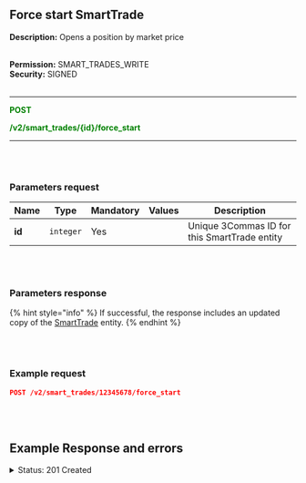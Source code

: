 ## Force start SmartTrade<br>

**Description:** Opens a position by market price<br>
<br>

**Permission:** SMART_TRADES_WRITE<br>
**Security:** SIGNED<br>
<br>

-------- 

<mark style="color:green;background-color:white"> **POST**

<mark style="color:green;background-color:white"> **/v2/smart_trades/{id}/force_start**

-------- 

<br>
<br>

### Parameters request<br>

| Name | Type |	Mandatory |	Values	| Description|
|------|------|-----------|-----------------|------------|
|**id**  | `integer` | Yes |  | Unique 3Commas ID for this SmartTrade entity |

<br>
<br>

### Parameters response<br>

{% hint style="info" %}
If successful, the response includes an updated copy of the [SmartTrade](./README.md) entity.
{% endhint %}

<br>
<br>

### Example request<br>

```json
POST /v2/smart_trades/12345678/force_start
```
<br>
<br>

## Example Response and errors<br>

<details>
<summary>Status: 201 Created</summary><br>

```json
{
    "id": 31247949,
    "version": 2,
    "account": {
        "id": 32884189,
        "type": "binance",
        "name": "My Binance",
        "market": "Binance Spot",
        "link": "/accounts/32884189"
    },
    "pair": "USDT_1INCH",
    "instant": false,
    "status": {
        "type": "waiting_position",
        "basic_type": "waiting_position",
        "title": "Pending Position Opened"
    },
    "leverage": {
        "enabled": false
    },
    "position": {
        "type": "buy",
        "editable": false,
        "units": {
            "value": "31.0",
            "editable": false
        },
        "price": {
            "value": "0.2422",
            "value_without_commission": "0.2422",
            "editable": true
        },
        "total": {
            "value": "7.5082"
        },
        "order_type": "limit",
        "status": {
            "type": "panic_sell_pending",
            "basic_type": "panic_sell_pending",
            "title": "Panic closing"
        }
    },
    "take_profit": {
        "enabled": true,
        "price_type": "value",
        "steps": [
            {
                "id": 1089512461,
                "order_type": "limit",
                "editable": true,
                "units": {
                    "value": null
                },
                "price": {
                    "type": "last",
                    "value": "0.2665",
                    "percent": null
                },
                "volume": "100.0",
                "total": null,
                "trailing": {
                    "enabled": false,
                    "percent": null
                },
                "status": {
                    "type": "idle",
                    "basic_type": "idle",
                    "title": "Pending"
                },
                "data": {
                    "cancelable": true,
                    "panic_sell_available": false
                },
                "position": 1
            }
        ]
    },
    "stop_loss": {
        "enabled": false
    },
    "reduce_funds": {
        "steps": []
    },
    "market_close": {},
    "note": "",
    "note_raw": null,
    "skip_enter_step": false,
    "data": {
        "editable": true,
        "current_price": {
            "bid": "0.2624",
            "ask": "0.2625",
            "last": "0.2622",
            "quote_volume": "2534772.74421",
            "day_change_percent": "4.213"
        },
        "target_price_type": "price",
        "orderbook_price_currency": "USDT",
        "base_order_finished": true,
        "missing_funds_to_close": "0.0",
        "liquidation_price": null,
        "average_enter_price": null,
        "average_close_price": null,
        "average_enter_price_without_commission": null,
        "average_close_price_without_commission": null,
        "panic_sell_available": false,
        "add_funds_available": true,
        "reduce_funds_available": false,
        "force_start_available": false,
        "force_process_available": true,
        "cancel_available": true,
        "finished": false,
        "base_position_step_finished": false,
        "entered_amount": "0.0",
        "entered_total": "0.0",
        "closed_amount": "0.0",
        "closed_total": "0.0",
        "commission": 0.001,
        "created_at": "2024-10-29T19:50:36.196Z",
        "updated_at": "2024-10-29T19:50:37.708Z",
        "type": "smart_trade"
    },
    "profit": {
        "volume": null,
        "usd": null,
        "percent": "0.0",
        "roe": null
    },
    "margin": {
        "amount": null,
        "total": null
    },
    "is_position_not_filled": true
}
```
</details>